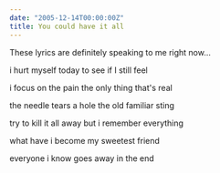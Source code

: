 ```yaml
---
date: "2005-12-14T00:00:00Z"
title: You could have it all
---
```

These lyrics are definitely speaking to me right now...

i hurt myself today to see if I still feel

i focus on the pain the only thing that's real

the needle tears a hole the old familiar sting

try to kill it all away but i remember everything

what have i become my sweetest friend

everyone i know goes away in the end

